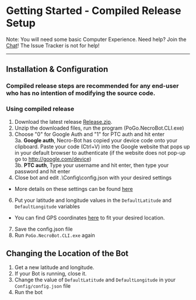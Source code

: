 # Getting Started - Compiled Release Setup
Note: You will need some basic Computer Experience.
Need help? Join the [Chat](https://github.com/NecronomiconCoding/NecroBot/wiki/Chat-&-Rules#chatting-using-discord)! The Issue Tracker is not for help!

***
## Installation & Configuration

### Compiled release steps are recommended for any end-user who has no intention of modifying the source code.


### Using compiled release
1. Download the latest release [Release.zip](https://github.com/NecronomiconCoding/NecroBot/releases).
2. Unzip the downloaded files, run the program (PoGo.NecroBot.CLI.exe)
3. Choose "0" for Google Auth and "1" for PTC auth and hit enter   
3a. **Google auth**, Necro-Bot has copied your device code onto your clipboard. Paste your code (Ctrl+V) into the Google website that pops up in your default browser to authenticate  (if the website does not pop-up go to http://google.com/device)   
3b. **PTC auth**, Type your username and hit enter, then type your password and hit enter   
5. Close bot and edit .\Config\config.json with your desired settings   
 * More details on these settings can be found [here](https://github.com/NecronomiconCoding/NecroBot/wiki/Config)
6. Put your latitude and longitude values in the `DefaultLatitude` and `DefaultLongitude` variables 
 * You can find GPS coordinates [here](http://mondeca.com/index.php/en/any-place-en) to fit your desired location.
7. Save the config.json file
8. Run `PoGo.NecroBot.CLI.exe` again

## Changing the Location of the Bot
1. Get a new latitude and longitude.
2. If your Bot is running, close it.
3. Change the value of `DefaultLatitude` and `DefaultLongitude` in your `Config/config.json` file
4. Run the bot